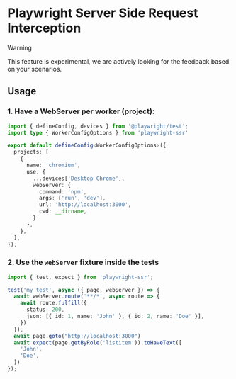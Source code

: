 # Playwright Server Side Request Interception

> [!WARNING]
This feature is experimental, we are actively looking for the feedback based on your scenarios.

## Usage

### 1. Have a WebServer per worker (project):

```ts
import { defineConfig, devices } from '@playwright/test';
import type { WorkerConfigOptions } from 'playwright-ssr'

export default defineConfig<WorkerConfigOptions>({
  projects: [
    {
      name: 'chromium',
      use: {
        ...devices['Desktop Chrome'],
        webServer: {
          command: 'npm',
          args: ['run', 'dev'],
          url: 'http://localhost:3000',
          cwd: __dirname,
        }
      },
    },
  ],
});
```

### 2. Use the `webServer` fixture inside the tests

```ts
import { test, expect } from 'playwright-ssr';

test('my test', async ({ page, webServer }) => {
  await webServer.route('**/*', async route => {
    await route.fulfill({
      status: 200,
      json: [{ id: 1, name: 'John' }, { id: 2, name: 'Doe' }],
    })
  });
  await page.goto("http://localhost:3000")
  await expect(page.getByRole('listitem')).toHaveText([
    'John',
    'Doe',
  ])
});
```
